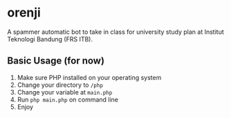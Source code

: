 # orenji
A spammer automatic bot to take in class for university study plan at Institut Teknologi Bandung (FRS ITB).

## Basic Usage (for now)
1. Make sure PHP installed on your operating system
2. Change your directory to `/php`
2. Change your variable at `main.php`
3. Run `php main.php` on command line
4. Enjoy
